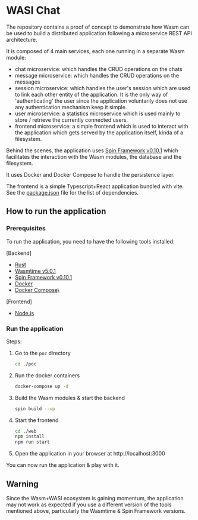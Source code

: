# WASI Chat

The repository contains a proof of concept to demonstrate how Wasm can be used to build a distributed application
following a microservice REST API architecture.

It is composed of 4 main services, each one running in a separate Wasm module:
- chat microservice: which handles the CRUD operations on the chats
- message microservice: which handles the CRUD operations on the messages
- session microservice: which handles the user's session which are used to link each other entity of the application. 
It is the only way of 'authenticating' the user since the application voluntarily does not use any authentication mechanism
keep it simple.
- user microservice: a statistics microservice which is used mainly to store / retrieve the currently connected users.
- frontend microservice: a simple frontend which is used to interact with the application which gets served by the
application itself, kinda of a filesystem.

Behind the scenes, the application uses [Spin Framework v0.10.1](https://github.com/fermyon/spin/releases/tag/v0.10.1)
which facilitates the interaction with the Wasm modules, the database and the filesystem.

It uses Docker and Docker Compose to handle the persistence layer.

The frontend is a simple Typescript+React application bundled with vite.
See the [package.json](./web/package.json) file for the list of dependencies.
## How to run the application

### Prerequisites

To run the application, you need to have the following tools installed:

[Backend]
- [Rust](https://www.rust-lang.org/tools/install)
- [Wasmtime v5.0.1](https://github.com/bytecodealliance/wasmtime/releases/tag/v5.0.1)
- [Spin Framework v0.10.1](https://github.com/fermyon/spin/releases/tag/v0.10.1)
- [Docker](https://docs.docker.com/get-docker/)
- [Docker Compose](https://docs.docker.com/compose/install/)\

[Frontend]
- [Node.js](https://nodejs.org/en/download/)

### Run the application
Steps:

1. Go to the `poc` directory
    ```bash
    cd ./poc
    ```
2. Run the docker containers
    ```bash
    docker-compose up -d
    ```
3. Build the Wasm modules & start the backend
    ```bash
    spin build --up
    ```
4. Start the frontend
    ```bash
    cd ./web
    npm install
    npm run start
    ```
5. Open the application in your browser at http://localhost:3000

You can now run the application & play with it.

## Warning

Since the Wasm+WASI ecosystem is gaining momentum, the application may not work as expected if you use a different version
of the tools mentioned above, particularly the Wasmtime & Spin Framework versions.